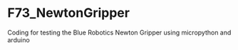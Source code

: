 # F73_NewtonGripper
 Coding for testing the Blue Robotics Newton Gripper using micropython and arduino
